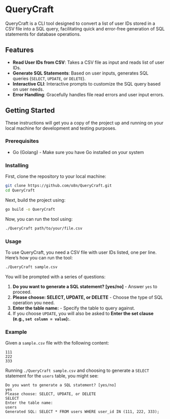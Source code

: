 # QueryCraft

QueryCraft is a CLI tool designed to convert a list of user IDs stored in a CSV file into a SQL query, facilitating quick and error-free generation of SQL statements for database operations.

## Features

- **Read User IDs from CSV**: Takes a CSV file as input and reads list of user IDs.
- **Generate SQL Statements**: Based on user inputs, generates SQL queries (`SELECT`, `UPDATE`, or `DELETE`).
- **Interactive CLI**: Interactive prompts to customize the SQL query based on user needs.
- **Error Handling**: Gracefully handles file read errors and user input errors.

## Getting Started

These instructions will get you a copy of the project up and running on your local machine for development and testing purposes.

### Prerequisites

- Go (Golang) - Make sure you have Go installed on your system

### Installing

First, clone the repository to your local machine:

```bash
git clone https://github.com/o8n/QueryCraft.git
cd QueryCraft
```

Next, build the project using:

```bash
go build -o QueryCraft
```

Now, you can run the tool using:

```bash
./QueryCraft path/to/your/file.csv
```

### Usage

To use QueryCraft, you need a CSV file with user IDs listed, one per line. Here’s how you can run the tool:

```bash
./QueryCraft sample.csv
```

You will be prompted with a series of questions:

1. **Do you want to generate a SQL statement? [yes/no]** - Answer `yes` to proceed.
2. **Please choose: SELECT, UPDATE, or DELETE** - Choose the type of SQL operation you need.
3. **Enter the table name:** - Specify the table to query against.
4. If you choose `UPDATE`, you will also be asked to **Enter the set clause (e.g., `set column = value`):**.

### Example

Given a `sample.csv` file with the following content:

```
111
222
333
```

Running `./QueryCraft sample.csv` and choosing to generate a `SELECT` statement for the `users` table, you might see:

```
Do you want to generate a SQL statement? [yes/no]
yes
Please choose: SELECT, UPDATE, or DELETE
SELECT
Enter the table name:
users
Generated SQL: SELECT * FROM users WHERE user_id IN (111, 222, 333);
```

<!-- ## Contributing

We welcome contributions to QueryCraft! You can contribute in several ways:

1. **Report Issues**: Report a bug or a feature request [here](https://github.com/o8n/QueryCraft/issues).
2. **Send Pull Request**: Feel free to fork the repo and open pull requests. -->